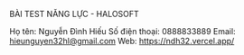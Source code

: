 BÀI TEST NĂNG LỰC - HALOSOFT

Họ tên: Nguyễn Đình Hiếu
Số điện thoại: 0888833889
Email: hieunguyen32hl@gmail.com
Web: https://ndh32.vercel.app/